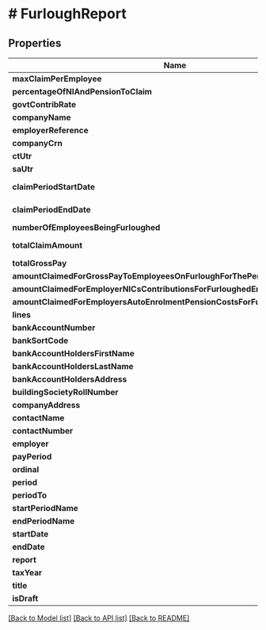 # # FurloughReport

## Properties

Name | Type | Description | Notes
------------ | ------------- | ------------- | -------------
**maxClaimPerEmployee** | **float** |  | [optional]
**percentageOfNIAndPensionToClaim** | **float** |  | [optional]
**govtContribRate** | **float** |  | [optional]
**companyName** | **string** |  | [optional]
**employerReference** | **string** |  | [optional]
**companyCrn** | **string** |  | [optional]
**ctUtr** | **string** |  | [optional]
**saUtr** | **string** |  | [optional]
**claimPeriodStartDate** | **\DateTime** |  | [optional] [readonly]
**claimPeriodEndDate** | **\DateTime** |  | [optional] [readonly]
**numberOfEmployeesBeingFurloughed** | **int** |  | [optional]
**totalClaimAmount** | **float** |  | [optional] [readonly]
**totalGrossPay** | **float** |  | [optional]
**amountClaimedForGrossPayToEmployeesOnFurloughForThePeriod** | **float** |  | [optional]
**amountClaimedForEmployerNICsContributionsForFurloughedEmployees** | **float** |  | [optional]
**amountClaimedForEmployersAutoEnrolmentPensionCostsForFurloughedEmployees** | **float** |  | [optional]
**lines** | [**\SynergiTech\Staffology\Model\FurloughReportLine[]**](FurloughReportLine.md) |  | [optional]
**bankAccountNumber** | **string** |  | [optional]
**bankSortCode** | **string** |  | [optional]
**bankAccountHoldersFirstName** | **string** |  | [optional]
**bankAccountHoldersLastName** | **string** |  | [optional]
**bankAccountHoldersAddress** | **string** |  | [optional]
**buildingSocietyRollNumber** | **string** |  | [optional]
**companyAddress** | **string** |  | [optional]
**contactName** | **string** |  | [optional]
**contactNumber** | **string** |  | [optional]
**employer** | [**\SynergiTech\Staffology\Model\Item**](Item.md) |  | [optional]
**payPeriod** | [**\SynergiTech\Staffology\Model\PayPeriods**](PayPeriods.md) |  | [optional]
**ordinal** | **int** |  | [optional]
**period** | **int** |  | [optional]
**periodTo** | **int** |  | [optional]
**startPeriodName** | **string** |  | [optional]
**endPeriodName** | **string** |  | [optional]
**startDate** | **\DateTime** |  | [optional]
**endDate** | **\DateTime** |  | [optional]
**report** | [**\SynergiTech\Staffology\Model\Report**](Report.md) |  | [optional]
**taxYear** | [**\SynergiTech\Staffology\Model\TaxYear**](TaxYear.md) |  | [optional]
**title** | **string** |  | [optional]
**isDraft** | **bool** |  | [optional]

[[Back to Model list]](../../README.md#models) [[Back to API list]](../../README.md#endpoints) [[Back to README]](../../README.md)
